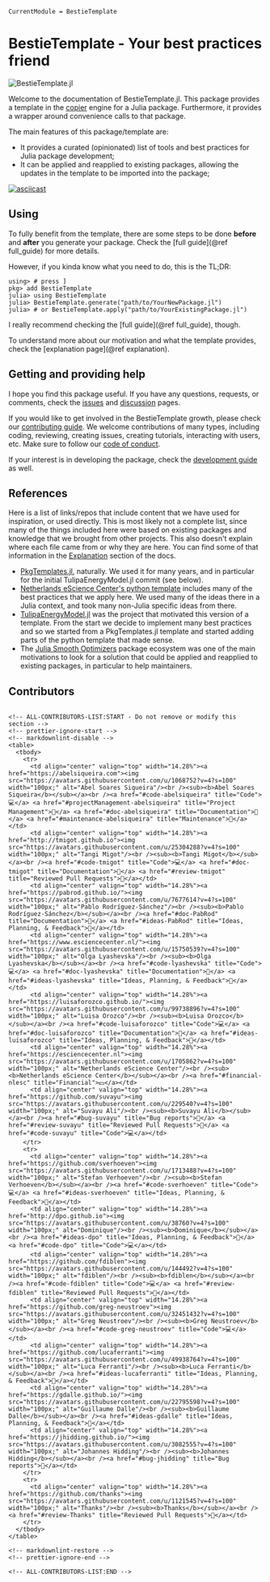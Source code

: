 ```@meta
CurrentModule = BestieTemplate
```

# BestieTemplate - Your best practices friend

![BestieTemplate.jl](assets/logo.png)

Welcome to the documentation of BestieTemplate.jl. This package provides a template in the [copier](https://copier.readthedocs.io) engine for a Julia package. Furthermore, it provides a wrapper around convenience calls to that package.

The main features of this package/template are:

- It provides a curated (opinionated) list of tools and best practices for Julia package development;
- It can be applied and reapplied to existing packages, allowing the updates in the template to be imported into the package;

[![asciicast](assets/demo.gif)](https://asciinema.org/a/611189)

## Using

To fully benefit from the template, there are some steps to be done **before** and **after** you generate your package.
Check the [full guide](@ref full_guide) for more details.

However, if you kinda know what you need to do, this is the TL;DR:

```julia-repl
using> # press ]
pkg> add BestieTemplate
julia> using BestieTemplate
julia> BestieTemplate.generate("path/to/YourNewPackage.jl")
julia> # or BestieTemplate.apply("path/to/YourExistingPackage.jl")
```

I really recommend checking the [full guide](@ref full_guide), though.

To understand more about our motivation and what the template provides, check the [explanation page](@ref explanation).

## Getting and providing help

I hope you find this package useful. If you have any questions, requests, or comments, check the [issues](https://github.com/abelsiqueira/BestieTemplate.jl/issues) and [discussion](https://github.com/abelsiqueira/BestieTemplate.jl/discussions) pages.

If you would like to get involved in the BestieTemplate growth, please check our [contributing guide](90-contributing.md). We welcome contributions of many types, including coding, reviewing, creating issues, creating tutorials, interacting with users, etc. Make sure to follow our [code of conduct](https://github.com/abelsiqueira/BestieTemplate.jl/blob/main/CODE_OF_CONDUCT.md).

If your interest is in developing the package, check the [development guide](91-developer.md) as well.

## References

Here is a list of links/repos that include content that we have used for inspiration, or used directly.
This is most likely not a complete list, since many of the things included here were based on existing packages and knowledge that we brought from other projects.
This also doesn't explain where each file came from or why they are here. You can find some of that information in the [Explanation](https://abelsiqueira.com/BestieTemplate.jl/stable/20-explanation/) section of the docs.

- [PkgTemplates.jl](https://github.com/JuliaCI/PkgTemplates.jl), naturally. We used it for many years, and in particular for the initial TulipaEnergyModel.jl commit (see below).
- [Netherlands eScience Center's python template](https://github.com/NLeSC/python-template) includes many of the best practices that we apply here. We used many of the ideas there in a Julia context, and took many non-Julia specific ideas from there.
- [TulipaEnergyModel.jl](https://github.com/TulipaEnergy/TulipaEnergyModel.jl) was the project that motivated this version of a template. From the start we decide to implement many best practices and so we started from a PkgTemplates.jl template and started adding parts of the python template that made sense.
- The [Julia Smooth Optimizers](https://jso.dev) package ecosystem was one of the main motivations to look for a solution that could be applied and reapplied to existing packages, in particular to help maintainers.

## Contributors

```@raw html

<!-- ALL-CONTRIBUTORS-LIST:START - Do not remove or modify this section -->
<!-- prettier-ignore-start -->
<!-- markdownlint-disable -->
<table>
  <tbody>
    <tr>
      <td align="center" valign="top" width="14.28%"><a href="https://abelsiqueira.com"><img src="https://avatars.githubusercontent.com/u/1068752?v=4?s=100" width="100px;" alt="Abel Soares Siqueira"/><br /><sub><b>Abel Soares Siqueira</b></sub></a><br /><a href="#code-abelsiqueira" title="Code">💻</a> <a href="#projectManagement-abelsiqueira" title="Project Management">📆</a> <a href="#doc-abelsiqueira" title="Documentation">📖</a> <a href="#maintenance-abelsiqueira" title="Maintenance">🚧</a></td>
      <td align="center" valign="top" width="14.28%"><a href="http://tmigot.github.io"><img src="https://avatars.githubusercontent.com/u/25304288?v=4?s=100" width="100px;" alt="Tangi Migot"/><br /><sub><b>Tangi Migot</b></sub></a><br /><a href="#code-tmigot" title="Code">💻</a> <a href="#doc-tmigot" title="Documentation">📖</a> <a href="#review-tmigot" title="Reviewed Pull Requests">👀</a></td>
      <td align="center" valign="top" width="14.28%"><a href="https://pabrod.github.io/"><img src="https://avatars.githubusercontent.com/u/7677614?v=4?s=100" width="100px;" alt="Pablo Rodríguez-Sánchez"/><br /><sub><b>Pablo Rodríguez-Sánchez</b></sub></a><br /><a href="#doc-PabRod" title="Documentation">📖</a> <a href="#ideas-PabRod" title="Ideas, Planning, & Feedback">🤔</a></td>
      <td align="center" valign="top" width="14.28%"><a href="https://www.esciencecenter.nl/"><img src="https://avatars.githubusercontent.com/u/15750539?v=4?s=100" width="100px;" alt="Olga Lyashevska"/><br /><sub><b>Olga Lyashevska</b></sub></a><br /><a href="#code-lyashevska" title="Code">💻</a> <a href="#doc-lyashevska" title="Documentation">📖</a> <a href="#ideas-lyashevska" title="Ideas, Planning, & Feedback">🤔</a></td>
      <td align="center" valign="top" width="14.28%"><a href="https://luisaforozco.github.io/"><img src="https://avatars.githubusercontent.com/u/99738896?v=4?s=100" width="100px;" alt="Luisa Orozco"/><br /><sub><b>Luisa Orozco</b></sub></a><br /><a href="#code-luisaforozco" title="Code">💻</a> <a href="#doc-luisaforozco" title="Documentation">📖</a> <a href="#ideas-luisaforozco" title="Ideas, Planning, & Feedback">🤔</a></td>
      <td align="center" valign="top" width="14.28%"><a href="https://esciencecenter.nl"><img src="https://avatars.githubusercontent.com/u/1705862?v=4?s=100" width="100px;" alt="Netherlands eScience Center"/><br /><sub><b>Netherlands eScience Center</b></sub></a><br /><a href="#financial-nlesc" title="Financial">💵</a></td>
      <td align="center" valign="top" width="14.28%"><a href="https://github.com/suvayu"><img src="https://avatars.githubusercontent.com/u/229540?v=4?s=100" width="100px;" alt="Suvayu Ali"/><br /><sub><b>Suvayu Ali</b></sub></a><br /><a href="#bug-suvayu" title="Bug reports">🐛</a> <a href="#review-suvayu" title="Reviewed Pull Requests">👀</a> <a href="#code-suvayu" title="Code">💻</a></td>
    </tr>
    <tr>
      <td align="center" valign="top" width="14.28%"><a href="https://github.com/sverhoeven"><img src="https://avatars.githubusercontent.com/u/1713488?v=4?s=100" width="100px;" alt="Stefan Verhoeven"/><br /><sub><b>Stefan Verhoeven</b></sub></a><br /><a href="#code-sverhoeven" title="Code">💻</a> <a href="#ideas-sverhoeven" title="Ideas, Planning, & Feedback">🤔</a></td>
      <td align="center" valign="top" width="14.28%"><a href="http://dpo.github.io"><img src="https://avatars.githubusercontent.com/u/38760?v=4?s=100" width="100px;" alt="Dominique"/><br /><sub><b>Dominique</b></sub></a><br /><a href="#ideas-dpo" title="Ideas, Planning, & Feedback">🤔</a> <a href="#code-dpo" title="Code">💻</a></td>
      <td align="center" valign="top" width="14.28%"><a href="https://github.com/fdiblen"><img src="https://avatars.githubusercontent.com/u/144492?v=4?s=100" width="100px;" alt="fdiblen"/><br /><sub><b>fdiblen</b></sub></a><br /><a href="#code-fdiblen" title="Code">💻</a> <a href="#review-fdiblen" title="Reviewed Pull Requests">👀</a></td>
      <td align="center" valign="top" width="14.28%"><a href="https://github.com/greg-neustroev"><img src="https://avatars.githubusercontent.com/u/32451432?v=4?s=100" width="100px;" alt="Greg Neustroev"/><br /><sub><b>Greg Neustroev</b></sub></a><br /><a href="#code-greg-neustroev" title="Code">💻</a></td>
      <td align="center" valign="top" width="14.28%"><a href="https://github.com/lucaferranti"><img src="https://avatars.githubusercontent.com/u/49938764?v=4?s=100" width="100px;" alt="Luca Ferranti"/><br /><sub><b>Luca Ferranti</b></sub></a><br /><a href="#ideas-lucaferranti" title="Ideas, Planning, & Feedback">🤔</a></td>
      <td align="center" valign="top" width="14.28%"><a href="https://gdalle.github.io/"><img src="https://avatars.githubusercontent.com/u/22795598?v=4?s=100" width="100px;" alt="Guillaume Dalle"/><br /><sub><b>Guillaume Dalle</b></sub></a><br /><a href="#ideas-gdalle" title="Ideas, Planning, & Feedback">🤔</a></td>
      <td align="center" valign="top" width="14.28%"><a href="https://jhidding.github.io/"><img src="https://avatars.githubusercontent.com/u/3082555?v=4?s=100" width="100px;" alt="Johannes Hidding"/><br /><sub><b>Johannes Hidding</b></sub></a><br /><a href="#bug-jhidding" title="Bug reports">🐛</a></td>
    </tr>
    <tr>
      <td align="center" valign="top" width="14.28%"><a href="https://github.com/thanks"><img src="https://avatars.githubusercontent.com/u/1121545?v=4?s=100" width="100px;" alt="Thanks"/><br /><sub><b>Thanks</b></sub></a><br /><a href="#review-Thanks" title="Reviewed Pull Requests">👀</a></td>
    </tr>
  </tbody>
</table>

<!-- markdownlint-restore -->
<!-- prettier-ignore-end -->

<!-- ALL-CONTRIBUTORS-LIST:END -->

```
